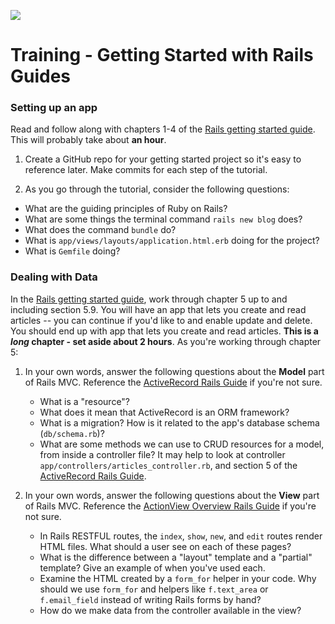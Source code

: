 <!--
Creator: Team editing by Cory
Market: SF
-->

![](https://ga-dash.s3.amazonaws.com/production/assets/logo-9f88ae6c9c3871690e33280fcf557f33.png)

# Training -  Getting Started with Rails Guides


### Setting up an app

Read and follow along with chapters 1-4 of the [Rails getting started guide](http://guides.rubyonrails.org/getting_started.html). This will probably take about **an hour**.


1. Create a GitHub repo for your getting started project so it's easy to reference later. Make commits for each step of the tutorial.  

1. As you go through the tutorial, consider the following questions:
  * What are the guiding principles of Ruby on Rails?
  * What are some things the terminal command `rails new blog` does?
  * What does the command `bundle` do?
  * What is `app/views/layouts/application.html.erb` doing for the project? 
  * What is `Gemfile` doing?


### Dealing with Data

In the  [Rails getting started guide](http://guides.rubyonrails.org/getting_started.html), work through chapter 5 up to and including section 5.9. You will have an app that lets you create and read articles -- you can continue if you'd like to and enable update and delete. You should end up with app that lets you create and read articles.  **This is a *long* chapter - set aside about 2 hours**. As you're working through chapter 5:

1. In your own words, answer the following questions about the **Model** part of Rails MVC. Reference the [ActiveRecord Rails Guide](http://guides.rubyonrails.org/active_record_basics.html) if you're not sure.
    * What is a "resource"?
    * What does it mean that ActiveRecord is an ORM framework?
    * What is a migration? How is it related to the app's database schema (`db/schema.rb`)?
    * What are some methods we can use to CRUD resources for a model, from inside a controller file?  It may help to look at controller `app/controllers/articles_controller.rb`, and section 5 of the [ActiveRecord Rails Guide](http://guides.rubyonrails.org/active_record_basics.html).

1. In your own words, answer the following questions about the **View** part of Rails MVC. Reference the [ActionView Overview Rails Guide](http://guides.rubyonrails.org/action_view_overview.html) if you're not sure.
    * In Rails RESTFUL routes, the `index`, `show`, `new`, and `edit` routes render HTML files. What should a user see on each of these pages?
    * What is the difference between a "layout" template and a "partial" template? Give an example of when you've used each.
    * Examine the HTML created by a `form_for` helper in your code. Why should we use `form_for` and helpers like `f.text_area` or `f.email_field` instead of writing Rails forms by hand?
    * How do we make data from the controller available in the view?
